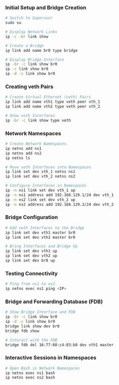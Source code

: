 ### Initial Setup and Bridge Creation

```sh
# Switch to Superuser
sudo su

# Display Network Links
ip -c -br link show

# Create a Bridge
ip link add name br0 type bridge

# Display Bridge Interface
ip -br -c link show br0
ip -c link show br0
ip -d -c link show br0
```

### Creating veth Pairs

```sh
# Create Virtual Ethernet (veth) Pairs
ip link add name vth1 type veth peer vth_1
ip link add name vth2 type veth peer vth_2

# Show veth Interfaces
ip -br -c link show type veth
```

### Network Namespaces

```sh
# Create Network Namespaces
ip netns add ns1
ip netns add ns2
ip netns ls

# Move veth Interfaces into Namespaces
ip link set dev vth_1 netns ns1
ip link set dev vth_2 netns ns2

# Configure Interfaces in Namespaces
ip -n ns1 link set dev vth_1 up
ip -n ns1 address add 192.168.129.1/24 dev vth_1
ip -n ns2 link set dev vth_2 up
ip -n ns2 address add 192.168.129.2/24 dev vth_2
```

### Bridge Configuration

```sh
# Add veth Interfaces to the Bridge
ip link set dev vth1 master br0
ip link set dev vth2 master br0

# Bring Interfaces and Bridge Up
ip link set dev vth1 up
ip link set dev vth2 up
ip link set dev br0 up
```

### Testing Connectivity

```sh
# Ping from ns1 to ns2
ip netns exec ns1 ping <IP>
```

### Bridge and Forwarding Database (FDB)

```sh
# Show Bridge Interface and FDB
ip -br -c link show br0
ip -d -c link show br0
bridge link show dev br0
bridge fdb show

# Interact with the FDB
bridge fdb del 16:77:08:c4:83:b8 dev vth1 master
```

### Interactive Sessions in Namespaces

```sh
# Open Bash in Network Namespaces
ip netns exec ns1 bash
ip netns exec ns2 bash
```
